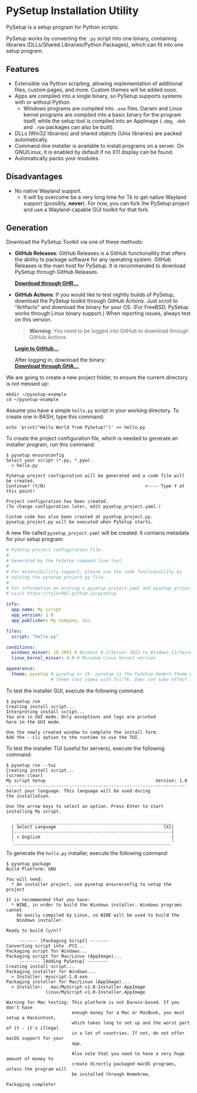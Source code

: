# PySetup Installation Utility

PySetup is a setup program for Python scripts.

PySetup works by converting the `.py` script into one binary, containing libraries
(DLLs/Shared Libraries/Python Packages), which can fit into one setup program.

## Features

* Extensible via Python scripting, allowing implementation of additional files, custom pages, and more.
  Custom themes will be added soon.
* Apps are compiled into a single binary, so PySetup supports systems with or without Python.
   * Windows programs are compiled into `.exe` files. Darwin and Linux kernel programs are
     compiled into a basic binary for the program itself, while the setup tool is compiled into
     an AppImage (`.dmg`, `.deb` and `.rpm` packages can also be built).
* DLLs (Win32 libraries) and shared objects (Unix libraries) are packed automatically.
* Command-line installer is available to install programs on a server. On GNU/Linux, it is enabled
  by default if no X11 display can be found.
* Automatically packs your modules.

## Disadvantages

* No native Wayland support.
   * It will by overcome be a very long time for Tk to get native Wayland
     support (possibly, **never**). For now, you can fork the PySetup project and
     use a Wayland-capable GUI toolkit for that fork.

## Generation

Download the PySetup Toolkit via one of these methods:

* **GitHub Releases**: GitHub Releases is a GitHub functionallity that offers the ability to package
  software for any operating system. GitHub Releases is the main host for PySetup. It is recommended
  to download PySetup through GitHub Releases.
  
  [**Download through GHR...**](https://github.com/TylerMS887/pysetup/releases/latest)

* **GitHub Actions**: If you would like to test nightly builds of PySetup, download the PySetup toolkit through
  GitHub Actions. Just scroll to "Artifacts" and download the binary for your OS. (For FreeBSD, PySetup works
  through Linux binary support.) When reporting issues, always test on this version.
  
  > **Warning**: You need to be logged into GitHub to download through GitHub Actions.
  
  [**Login to GitHub...**](https://github.com/login)
  
  After logging in, download the binary:</br>
  [**Download through GHA...**](https://github.com/TylerMS887/pysetup/actions)

We are going to create a new project folder, to ensure the current directory is not messed up:

```
mkdir ~/pysetup-example
cd ~/pysetup-example
```

Assume you have a simple `hello.py` script in your working directory. To create one in BASH, type this command:

```
echo 'print("Hello World from PySetup!")' >> hello.py
```

To create the project configuration file, which is needed to generate an installer program, run this command:

```
$ pysetup ensureconfig
Select your script (*.py, *.pyw).
  > hello.py

PySetup project configuration will be generated and a code file will be created.
Continue? (Y/N)                                      <---- Type Y at this point!

Project configuration has been created.
(To change configuration later, edit pysetup_project.yaml.)

Custom code has also been created at pysetup_project.py.
pysetup_project.py will be executed when PySetup starts.
```

A new file called `pysetup_project.yaml` will be created. It contains metadata for your setup program:

```yaml
# PySetup project configuration file.
#
# Generated by the PySetup command line tool.
#
# For extensibillity support, please use the code functionallity by
# editing the pysetup_project.py file.
#
# For information on writing a pysetup_project.yaml and pysetup_project.py,
# visit https://tyler887.github.io/pysetup

info:
  app_name: My script
  app_version: 1.0
  app_publisher: My Company, Inc.

files:
  script: "hello.py"

conditions:
  windows_minver: 10.20h2 # Windows 8.1/Server 2012 to Windows 11/Server 2022
  linux_kernel_minver: 4.0 # Minimum Linux kernel version

appearance:
  theme: pysetup # pysetup or tk. pysetup is the PySetup modern theme while tk is the old-looking
                 # theme that comes with Tcl/Tk. Does not take effect in the command-line installer.
```

To test the installer GUI, execute the following command:

```
$ pysetup run
Creating install script...
Interpreting install script...
You are in GUI mode. Only exceptions and logs are printed
here in the GUI mode.

Use the newly created window to complete the install form.
Add the --cli option to the runtime to use the TUI.
```

To test the installer TUI (useful for servers), execute the following command:

```
$ pysetup run --tui
Creating install script...
[screen clear]
My script Setup                                          Version: 1.0
---------------------------------------------------------------------
Select your language. This language will be used during
the installation.

Use the arrow keys to select an option. Press Enter to start
installing My script.

   ____________________________________________________________
  | Select Language                                         [X]|
  |------------------------------------------------------------|
  | > English                                                  |
  '____________________________________________________________'
```

To generate the `hello.py` installer, execute the following command:

```
$ pysetup package
Build Platform: GNU

You will need:
  * An installer project, use pysetup ensureconfig to setup the project

It is recommended that you have:
  * WINE, in order to build the Windows installer. Windows programs cannot
    be easily compiled by Linux, so WINE will be used to build the
    Windows installer.

Ready to build (y/n)?

     ------- [Packaging Script] -------
Converting script into .PYZ...
Packaging script for Windows...
Packaging script for Mac/Linux (AppImage)...
     -------- [Adding PySetup] --------
Creating install script...
Packaging installer for Windows...
  > Installer: myscript-1.0.exe
Packaging installer for Mac/Linux (AppImage)...
  > Installer:   mac/MyScript-v1.0-Installer.AppImage
               linux/MyScript-v1.0-Installer.AppImage

Warning for Mac testing: This platform is not Darwin-based. If you don't have
                         enough money for a Mac or MacBook, you must setup a Hackintosh,
                         which takes long to set up and the worst part of it - it's illegal
                         in a lot of countries. If not, do not offer macOS support for your
                         app.
                         
                         Also note that you need to have a very huge amount of money to
                         create directly packaged macOS programs, unless the program will
                         be installed through Homebrew.

Packaging complete!
```
